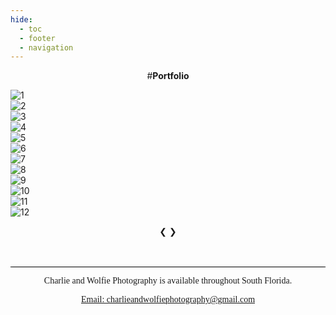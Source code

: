 ```yaml
---
hide:
  - toc
  - footer
  - navigation
---
```

<div style="font-style: bold; text-align: center;" markdown="1">

<style>
p {text-align: center;}
  .horizontal_line {
      text-align: center;
      background-color: black;
      width: 100%;
      height: 1px;
      line-height: 1%;
}
  
  .line {
      border-bottom: 5px solid red;
      margin-top: 5px;
      width: 90%;
}
</style>
#**Portfolio**
</div>
<!-- Slideshow container -->
<div class="slideshow-container fade">

  <!-- Full images with numbers and message Info -->
  <div class="Containers">
    <href="https://www.flickr.com/photos/197541513@N08/52637208755/in/dateposted-public/">
    <img src="https://live.staticflickr.com/65535/52637208755_2b5354444f_k.jpg" alt="1"></a><script async src="//embedr.flickr.com/assets/client-code.js" charset="utf-8"></script>
  </div>

  <div class="Containers">
    <href="https://www.flickr.com/photos/197541513@N08/52636260472/in/dateposted-public/">
    <img src="https://live.staticflickr.com/65535/52636260472_6765e50b7b_k.jpg" alt="2"></a><script async src="//embedr.flickr.com/assets/client-code.js" charset="utf-8"></script>
  </div>

  <div class="Containers">
    <href="https://www.flickr.com/photos/197541513@N08/52637214615/in/dateposted-public/">
    <img src="https://live.staticflickr.com/65535/52637214615_0eab3ed44e_k.jpg" alt="3"></a><script async src="//embedr.flickr.com/assets/client-code.js" charset="utf-8"></script>
  </div>
  
  <div class="Containers">
    <href="https://www.flickr.com/photos/197541513@N08/52637032434/in/dateposted-public/">
    <img src="https://live.staticflickr.com/65535/52637032434_77d1a44016_k.jpg" alt="4"></a><script async src="//embedr.flickr.com/assets/client-code.js" charset="utf-8"></script>
  </div>

  <div class="Containers">  
    <href="https://www.flickr.com/photos/197541513@N08/52637254838/in/dateposted-public/">
    <img src="https://live.staticflickr.com/65535/52637254838_f2639944bc_k.jpg" alt="5"></a><script async src="//embedr.flickr.com/assets/client-code.js" charset="utf-8"></script>
  </div>

  <div class="Containers">  
    <href="https://www.flickr.com/photos/197541513@N08/52637032769/in/dateposted-public/">
    <img src="https://live.staticflickr.com/65535/52637032769_dd1112ab66_k.jpg" alt="6"></a><script async src="//embedr.flickr.com/assets/client-code.js" charset="utf-8"></script>
  </div>
  
  <div class="Containers">  
    <href="https://www.flickr.com/photos/197541513@N08/52637030904/in/dateposted-public/">
    <img src="https://live.staticflickr.com/65535/52637030904_2f88f8555f_k.jpg" alt="7"></a><script async src="//embedr.flickr.com/assets/client-code.js" charset="utf-8"></script>
  </div>

  <div class="Containers">  
    <href="https://www.flickr.com/photos/197541513@N08/52636261912/in/dateposted-public/">
    <img src="https://live.staticflickr.com/65535/52636261912_3cc38d8f98_k.jpg" alt="8"></a><script async src="//embedr.flickr.com/assets/client-code.js" charset="utf-8"></script>
  </div>

  <div class="Containers">  
    <href="https://www.flickr.com/photos/197541513@N08/52637214820/in/dateposted-public/">
    <img src="https://live.staticflickr.com/65535/52637214820_00935fd561_k.jpg" alt="9"></a><script async src="//embedr.flickr.com/assets/client-code.js" charset="utf-8"></script>
  </div>

  <div class="Containers">  
    <href="https://www.flickr.com/photos/197541513@N08/52636770921/in/dateposted-public/">     <img src="https://live.staticflickr.com/65535/52636770921_e46449c6aa_k.jpg" alt="10"></a><script async src="//embedr.flickr.com/assets/client-code.js" charset="utf-8"></script>
  </div>
  
  <div class="Containers">  
    <href="https://www.flickr.com/photos/197541513@N08/52652652349/in/dateposted-public/">
    <img src="https://live.staticflickr.com/65535/52652652349_2c7e41f12a_k.jpg" alt="11"></a><script async src="//embedr.flickr.com/assets/client-code.js" charset="utf-8"></script>
  </div>

  <div class="Containers">  
    <href="https://www.flickr.com/photos/197541513@N08/52636259467/in/dateposted-public/">
    <img src="https://live.staticflickr.com/65535/52636259467_1b6e124e8b_k.jpg" alt="12"></a><script async src="//embedr.flickr.com/assets/client-code.js" charset="utf-8"></script>
  </div>

  <!-- Back and forward buttons -->
  <a class="Back" onclick="plusSlides(-1)">&#10094;</a>
  <a class="forward" onclick="plusSlides(1)">&#10095;</a>
</div>
<br>

<!-- The circles/dots -->
<div style="text-align:center">
  <span class="dots" onclick="currentSlide(1)"></span>
  <span class="dots" onclick="currentSlide(2)"></span>
  <span class="dots" onclick="currentSlide(3)"></span>
  <span class="dots" onclick="currentSlide(4)"></span>
  <span class="dots" onclick="currentSlide(5)"></span>
  <span class="dots" onclick="currentSlide(6)"></span>
  <span class="dots" onclick="currentSlide(7)"></span>
  <span class="dots" onclick="currentSlide(8)"></span>
  <span class="dots" onclick="currentSlide(9)"></span>
  <span class="dots" onclick="currentSlide(10)"></span>
  <span class="dots" onclick="currentSlide(11)"></span>
  <span class="dots" onclick="currentSlide(12)"></span>
</div> 

<br>

<div class="horizontal_line">
</div>
<p style="font-family: Gill Sans">Charlie and Wolfie Photography is available throughout South Florida.</p>
<p style="font-family: Gill Sans"><a href = "mailto: abc@example.com">Email: charlieandwolfiephotography@gmail.com</a></p>
